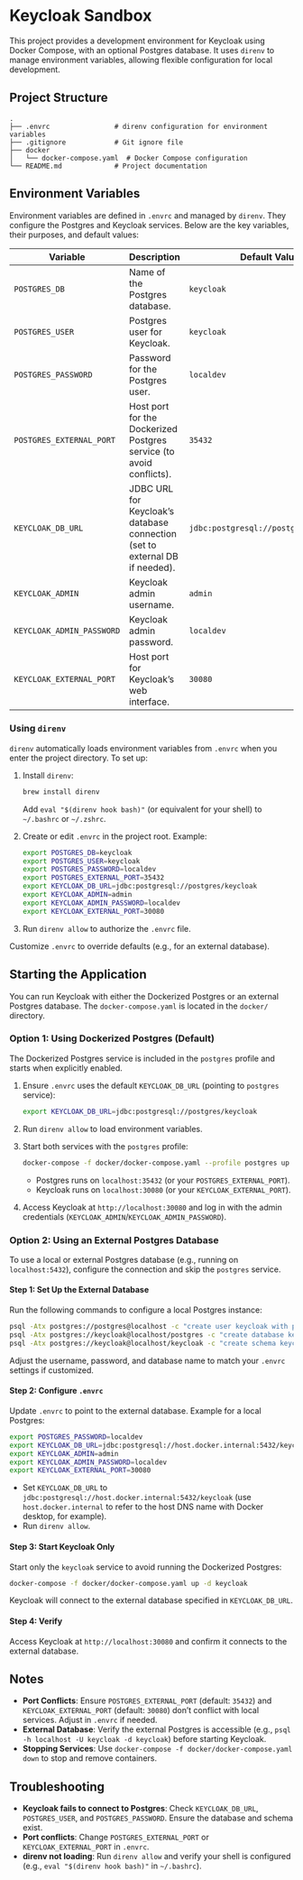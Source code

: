 # Keycloak Sandbox

This project provides a development environment for Keycloak using Docker Compose, with an optional Postgres database. It uses `direnv` to manage environment variables, allowing flexible configuration for local development.

## Project Structure

```
.
├── .envrc                # direnv configuration for environment variables
├── .gitignore            # Git ignore file
├── docker
│   └── docker-compose.yaml  # Docker Compose configuration
└── README.md             # Project documentation
```

## Environment Variables

Environment variables are defined in `.envrc` and managed by `direnv`. They configure the Postgres and Keycloak services. Below are the key variables, their purposes, and default values:

| Variable                  | Description                                                                 | Default Value                         |
|---------------------------|-----------------------------------------------------------------------------|---------------------------------------|
| `POSTGRES_DB`             | Name of the Postgres database.                                            | `keycloak`                            |
| `POSTGRES_USER`           | Postgres user for Keycloak.                                               | `keycloak`                            |
| `POSTGRES_PASSWORD`       | Password for the Postgres user.                                           | `localdev`                            |
| `POSTGRES_EXTERNAL_PORT`  | Host port for the Dockerized Postgres service (to avoid conflicts).        | `35432`                               |
| `KEYCLOAK_DB_URL`         | JDBC URL for Keycloak’s database connection (set to external DB if needed).  | `jdbc:postgresql://postgres/keycloak` |
| `KEYCLOAK_ADMIN`          | Keycloak admin username.                                                    | `admin`                               |
| `KEYCLOAK_ADMIN_PASSWORD` | Keycloak admin password.                                                    | `localdev`                            |
| `KEYCLOAK_EXTERNAL_PORT`  | Host port for Keycloak’s web interface.                                     | `30080`                               |

### Using `direnv`

`direnv` automatically loads environment variables from `.envrc` when you enter the project directory. To set up:

1. Install `direnv`:
   ```bash
   brew install direnv
   ```
   Add `eval "$(direnv hook bash)"` (or equivalent for your shell) to `~/.bashrc` or `~/.zshrc`.

2. Create or edit `.envrc` in the project root. Example:
   ```bash
   export POSTGRES_DB=keycloak
   export POSTGRES_USER=keycloak
   export POSTGRES_PASSWORD=localdev
   export POSTGRES_EXTERNAL_PORT=35432
   export KEYCLOAK_DB_URL=jdbc:postgresql://postgres/keycloak
   export KEYCLOAK_ADMIN=admin
   export KEYCLOAK_ADMIN_PASSWORD=localdev
   export KEYCLOAK_EXTERNAL_PORT=30080
   ```

3. Run `direnv allow` to authorize the `.envrc` file.

Customize `.envrc` to override defaults (e.g., for an external database).

## Starting the Application

You can run Keycloak with either the Dockerized Postgres or an external Postgres database. The `docker-compose.yaml` is located in the `docker/` directory.

### Option 1: Using Dockerized Postgres (Default)

The Dockerized Postgres service is included in the `postgres` profile and starts when explicitly enabled.

1. Ensure `.envrc` uses the default `KEYCLOAK_DB_URL` (pointing to `postgres` service):
   ```bash
   export KEYCLOAK_DB_URL=jdbc:postgresql://postgres/keycloak
   ```

2. Run `direnv allow` to load environment variables.

3. Start both services with the `postgres` profile:
   ```bash
   docker-compose -f docker/docker-compose.yaml --profile postgres up -d
   ```

    - Postgres runs on `localhost:35432` (or your `POSTGRES_EXTERNAL_PORT`).
    - Keycloak runs on `localhost:30080` (or your `KEYCLOAK_EXTERNAL_PORT`).

4. Access Keycloak at `http://localhost:30080` and log in with the admin credentials (`KEYCLOAK_ADMIN`/`KEYCLOAK_ADMIN_PASSWORD`).

### Option 2: Using an External Postgres Database

To use a local or external Postgres database (e.g., running on `localhost:5432`), configure the connection and skip the `postgres` service.

#### Step 1: Set Up the External Database
Run the following commands to configure a local Postgres instance:

```bash
psql -Atx postgres://postgres@localhost -c "create user keycloak with password 'localdev' CREATEDB;"
psql -Atx postgres://keycloak@localhost/postgres -c "create database keycloak with owner keycloak;"
psql -Atx postgres://keycloak@localhost/keycloak -c "create schema keycloak;"
```

Adjust the username, password, and database name to match your `.envrc` settings if customized.

#### Step 2: Configure `.envrc`
Update `.envrc` to point to the external database. Example for a local Postgres:

```bash
export POSTGRES_PASSWORD=localdev
export KEYCLOAK_DB_URL=jdbc:postgresql://host.docker.internal:5432/keycloak
export KEYCLOAK_ADMIN=admin
export KEYCLOAK_ADMIN_PASSWORD=localdev
export KEYCLOAK_EXTERNAL_PORT=30080
```

- Set `KEYCLOAK_DB_URL` to `jdbc:postgresql://host.docker.internal:5432/keycloak` (use `host.docker.internal` to refer to the host DNS name with Docker desktop, for example).
- Run `direnv allow`.

#### Step 3: Start Keycloak Only
Start only the `keycloak` service to avoid running the Dockerized Postgres:

```bash
docker-compose -f docker/docker-compose.yaml up -d keycloak
```

Keycloak will connect to the external database specified in `KEYCLOAK_DB_URL`.

#### Step 4: Verify
Access Keycloak at `http://localhost:30080` and confirm it connects to the external database.

## Notes

- **Port Conflicts**: Ensure `POSTGRES_EXTERNAL_PORT` (default: `35432`) and `KEYCLOAK_EXTERNAL_PORT` (default: `30080`) don’t conflict with local services. Adjust in `.envrc` if needed.
- **External Database**: Verify the external Postgres is accessible (e.g., `psql -h localhost -U keycloak -d keycloak`) before starting Keycloak.
- **Stopping Services**: Use `docker-compose -f docker/docker-compose.yaml down` to stop and remove containers.

## Troubleshooting

- **Keycloak fails to connect to Postgres**: Check `KEYCLOAK_DB_URL`, `POSTGRES_USER`, and `POSTGRES_PASSWORD`. Ensure the database and schema exist.
- **Port conflicts**: Change `POSTGRES_EXTERNAL_PORT` or `KEYCLOAK_EXTERNAL_PORT` in `.envrc`.
- **direnv not loading**: Run `direnv allow` and verify your shell is configured (e.g., `eval "$(direnv hook bash)"` in `~/.bashrc`).
